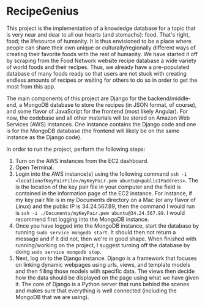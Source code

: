 # RecipeGenius
This project is the implementation of a knowledge database for a topic that is very near and dear to all our hearts (and stomachs): food. That's right, food; the lifesource of humanity. It is thus envisioned to be a place where people can share their own unique or culturally/regionally different ways of creating their favorite foods with the rest of humanity. We have started it off by scraping from the Food Network website recipe database a wide variety of world foods and their recipes. Thus, we already have a pre-populated database of many foods ready so that users are not stuck with creating endless amounts of recipes or waiting for others to do so in order to get the most from this app. 

The main components of this project are Django for the backend/middle-end, a MongoDB database to store the recipes (in JSON format, of course), and some flavor of JavaScript for the frontend (most likely Angular). For now, the codebase and all other materials will be stored on Amazon Web Services (AWS) instances. One instance contains the Django code and one is for the MongoDB database (the frontend will likely be on the same instance as the Django code).

In order to run the project, perform the following steps:
1. Turn on the AWS instances from the EC2 dashboard.
2. Open Terminal.
3. Login into the AWS instance(s) using the following command ```ssh -i <locationofKeyPairFile>/myKeyPair.pem ubuntu@<publicIPaddress>```. The <locationofKeyPairFile> is the location of the key pair file in your computer and the <publicIPaddress> field is contained in the information page of the EC2 instance. For instance, if my key pair file is in my Documents directory on a Mac (or any flavor of Linux) and the public IP is 34.24.567.89, then the command I would run is ```ssh -i ./Documents/myKeyPair.pem ubuntu@34.24.567.89```. I would recommend first logging into the MongoDB instance.
4. Once you have logged into the MongoDB instance, start the database by running ```sudo service mongodb start```. It should then not return a message and if it did not, then we're in good shape. When finished with running/working on the project, I suggest turning off the database by doing ```sudo service mongodb stop```.
5. Next, log on to the Django instance. Django is a framework that focuses on linking dynamic webpages using urls, views, and template models and then filling those models with specific data. The views then decide how the data should be displayed on the page using what we have given it. The core of Django is a Python server that runs behind the scenes and makes sure that everything is well connected (including the MongoDB that we are using).
